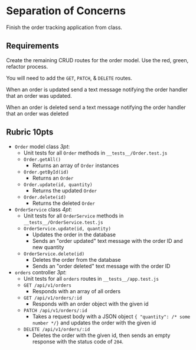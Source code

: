 # Separation of Concerns

Finish the order tracking application from class.

## Requirements

Create the remaining CRUD routes for the order model. Use the red, green,
refactor process.

You will need to add the `GET`, `PATCH`, & `DELETE` routes.

When an order is updated send a text message notifying the order
handler that an order was updated.

When an order is deleted send a text message notifying the order
handler that an order was deleted

## Rubric **10pts**

* `Order` model class *3pt*:
  * Unit tests for all `Order` methods in `__tests__/Order.test.js`
  * `Order.getAll()`
    * Returns an array of `Order` instances
  * `Order.getById(id)`
    * Returns an `Order`
  * `Order.update(id, quantity)`
    * Returns the updated `Order`
  * `Order.delete(id)`
    * Returns the deleted `Order`
* `OrderService` class *4pt*:
  * Unit tests for all `OrderService` methods in `__tests__/OrderService.test.js`
  * `OrderService.update(id, quantity)`
    * Updates the order in the database
    * Sends an "order updated" text message with the order ID and new quantity
  * `OrderService.delete(id)`
    * Deletes the order from the database
    * Sends an "order deleted" text message with the order ID
* `orders` controller *3pt*:
  * Unit tests for all `orders` routes in `__tests__/app.test.js`
  * `GET /api/v1/orders`
    * Responds with an array of all orders
  * `GET /api/v1/orders/:id`
    * Responds with an order object with the given id
  * `PATCH /api/v1/orders/:id`
    * Takes a request body with a JSON object `{ "quantity": /* some number */}` and updates the order with the given id
  * `DELETE /api/v1/orders/:id`
    * Deletes the order with the given id, then sends an empty response with the status code of `204`.
